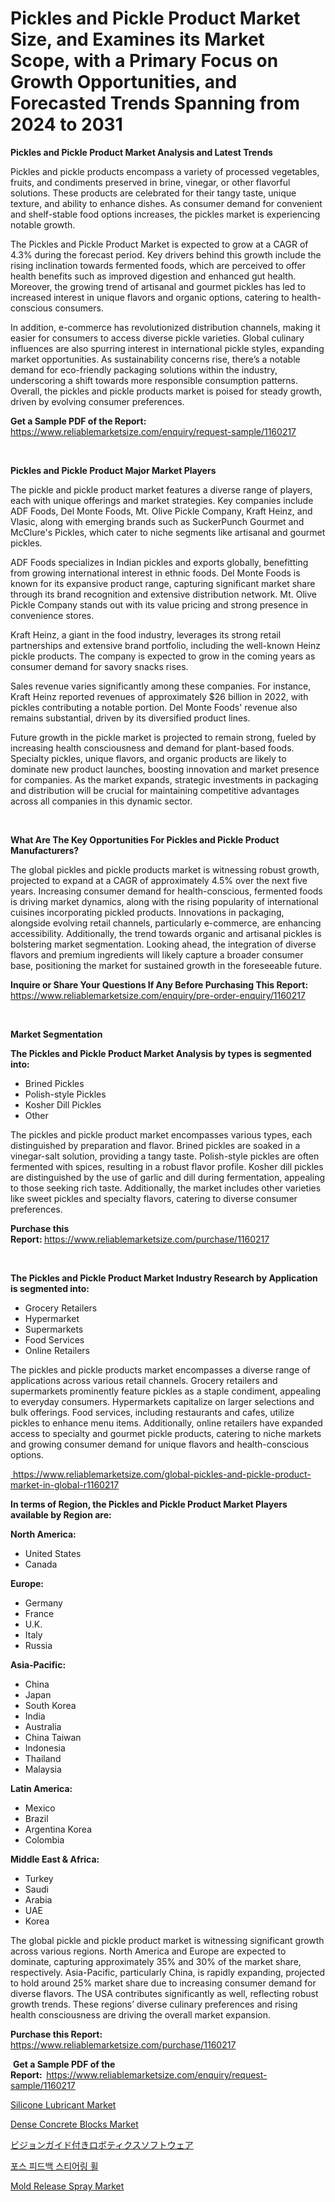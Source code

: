 <p><h1>Pickles and Pickle Product Market Size, and Examines its Market Scope, with a Primary Focus on Growth Opportunities, and Forecasted Trends Spanning from 2024 to 2031</h1></p><p><strong>Pickles and Pickle Product Market Analysis and Latest Trends</strong></p>
<p><p>Pickles and pickle products encompass a variety of processed vegetables, fruits, and condiments preserved in brine, vinegar, or other flavorful solutions. These products are celebrated for their tangy taste, unique texture, and ability to enhance dishes. As consumer demand for convenient and shelf-stable food options increases, the pickles market is experiencing notable growth.</p><p>The Pickles and Pickle Product Market is expected to grow at a CAGR of 4.3% during the forecast period. Key drivers behind this growth include the rising inclination towards fermented foods, which are perceived to offer health benefits such as improved digestion and enhanced gut health. Moreover, the growing trend of artisanal and gourmet pickles has led to increased interest in unique flavors and organic options, catering to health-conscious consumers.</p><p>In addition, e-commerce has revolutionized distribution channels, making it easier for consumers to access diverse pickle varieties. Global culinary influences are also spurring interest in international pickle styles, expanding market opportunities. As sustainability concerns rise, there’s a notable demand for eco-friendly packaging solutions within the industry, underscoring a shift towards more responsible consumption patterns. Overall, the pickles and pickle products market is poised for steady growth, driven by evolving consumer preferences.</p></p>
<p><strong>Get a Sample PDF of the Report:&nbsp;</strong> <a href="https://www.reliablemarketsize.com/enquiry/request-sample/1160217">https://www.reliablemarketsize.com/enquiry/request-sample/1160217</a></p>
<p>&nbsp;</p>
<p><strong>Pickles and Pickle Product Major Market Players</strong></p>
<p><p>The pickle and pickle product market features a diverse range of players, each with unique offerings and market strategies. Key companies include ADF Foods, Del Monte Foods, Mt. Olive Pickle Company, Kraft Heinz, and Vlasic, along with emerging brands such as SuckerPunch Gourmet and McClure's Pickles, which cater to niche segments like artisanal and gourmet pickles.</p><p>ADF Foods specializes in Indian pickles and exports globally, benefitting from growing international interest in ethnic foods. Del Monte Foods is known for its expansive product range, capturing significant market share through its brand recognition and extensive distribution network. Mt. Olive Pickle Company stands out with its value pricing and strong presence in convenience stores.</p><p>Kraft Heinz, a giant in the food industry, leverages its strong retail partnerships and extensive brand portfolio, including the well-known Heinz pickle products. The company is expected to grow in the coming years as consumer demand for savory snacks rises.</p><p>Sales revenue varies significantly among these companies. For instance, Kraft Heinz reported revenues of approximately $26 billion in 2022, with pickles contributing a notable portion. Del Monte Foods' revenue also remains substantial, driven by its diversified product lines.</p><p>Future growth in the pickle market is projected to remain strong, fueled by increasing health consciousness and demand for plant-based foods. Specialty pickles, unique flavors, and organic products are likely to dominate new product launches, boosting innovation and market presence for companies. As the market expands, strategic investments in packaging and distribution will be crucial for maintaining competitive advantages across all companies in this dynamic sector.</p></p>
<p>&nbsp;</p>
<p><strong>What Are The Key Opportunities For Pickles and Pickle Product Manufacturers?</strong></p>
<p><p>The global pickles and pickle products market is witnessing robust growth, projected to expand at a CAGR of approximately 4.5% over the next five years. Increasing consumer demand for health-conscious, fermented foods is driving market dynamics, along with the rising popularity of international cuisines incorporating pickled products. Innovations in packaging, alongside evolving retail channels, particularly e-commerce, are enhancing accessibility. Additionally, the trend towards organic and artisanal pickles is bolstering market segmentation. Looking ahead, the integration of diverse flavors and premium ingredients will likely capture a broader consumer base, positioning the market for sustained growth in the foreseeable future.</p></p>
<p><strong>Inquire or Share Your Questions If Any Before Purchasing This Report:</strong> <a href="https://www.reliablemarketsize.com/enquiry/pre-order-enquiry/1160217">https://www.reliablemarketsize.com/enquiry/pre-order-enquiry/1160217</a></p>
<p>&nbsp;</p>
<p><strong>Market Segmentation</strong></p>
<p><strong>The Pickles and Pickle Product Market Analysis by types is segmented into:</strong></p>
<p><ul><li>Brined Pickles</li><li>Polish-style Pickles</li><li>Kosher Dill Pickles</li><li>Other</li></ul></p>
<p><p>The pickles and pickle product market encompasses various types, each distinguished by preparation and flavor. Brined pickles are soaked in a vinegar-salt solution, providing a tangy taste. Polish-style pickles are often fermented with spices, resulting in a robust flavor profile. Kosher dill pickles are distinguished by the use of garlic and dill during fermentation, appealing to those seeking rich taste. Additionally, the market includes other varieties like sweet pickles and specialty flavors, catering to diverse consumer preferences.</p></p>
<p><strong>Purchase this Report:&nbsp;</strong><a href="https://www.reliablemarketsize.com/purchase/1160217">https://www.reliablemarketsize.com/purchase/1160217</a></p>
<p>&nbsp;</p>
<p><strong>The Pickles and Pickle Product Market Industry Research by Application is segmented into:</strong></p>
<p><ul><li>Grocery Retailers</li><li>Hypermarket</li><li>Supermarkets</li><li>Food Services</li><li>Online Retailers</li></ul></p>
<p><p>The pickles and pickle products market encompasses a diverse range of applications across various retail channels. Grocery retailers and supermarkets prominently feature pickles as a staple condiment, appealing to everyday consumers. Hypermarkets capitalize on larger selections and bulk offerings. Food services, including restaurants and cafes, utilize pickles to enhance menu items. Additionally, online retailers have expanded access to specialty and gourmet pickle products, catering to niche markets and growing consumer demand for unique flavors and health-conscious options.</p></p>
<p><a href="https://www.reliablemarketsize.com/global-pickles-and-pickle-product-market-in-global-r1160217">&nbsp;https://www.reliablemarketsize.com/global-pickles-and-pickle-product-market-in-global-r1160217</a></p>
<p><strong>In terms of Region, the Pickles and Pickle Product Market Players available by Region are:</strong></p>
<p>
    <p> <strong> North America: </strong>
        <ul>
            <li>United States</li>
            <li>Canada</li>
        </ul>
        </p> 
    <p> <strong> Europe: </strong>
        <ul>
            <li>Germany</li>
            <li>France</li>
            <li>U.K.</li>
            <li>Italy</li>
            <li>Russia</li>
        </ul>
        </p> 
    <p> <strong> Asia-Pacific: </strong>
        <ul>
            <li>China</li>
            <li>Japan</li>
            <li>South Korea</li>
            <li>India</li>
            <li>Australia</li>
            <li>China Taiwan</li>
            <li>Indonesia</li>
            <li>Thailand</li>
            <li>Malaysia</li>
        </ul>
        </p> 
    <p> <strong> Latin America: </strong>
        <ul>
            <li>Mexico</li>
            <li>Brazil</li>
            <li>Argentina Korea</li>
            <li>Colombia</li>
        </ul>
        </p> 
    <p> <strong> Middle East & Africa: </strong>
        <ul>
            <li>Turkey</li>
            <li>Saudi</li>
            <li>Arabia</li>
            <li>UAE</li>
            <li>Korea</li>
        </ul>
    </p>
    </p>
<p><p>The global pickle and pickle product market is witnessing significant growth across various regions. North America and Europe are expected to dominate, capturing approximately 35% and 30% of the market share, respectively. Asia-Pacific, particularly China, is rapidly expanding, projected to hold around 25% market share due to increasing consumer demand for diverse flavors. The USA contributes significantly as well, reflecting robust growth trends. These regions’ diverse culinary preferences and rising health consciousness are driving the overall market expansion.</p></p>
<p><strong>Purchase this Report: </strong><a href="https://www.reliablemarketsize.com/purchase/1160217">https://www.reliablemarketsize.com/purchase/1160217</a></p>
<p>&nbsp;<strong>Get a Sample PDF of the Report:&nbsp;&nbsp;</strong><a href="https://www.reliablemarketsize.com/enquiry/request-sample/1160217">https://www.reliablemarketsize.com/enquiry/request-sample/1160217</a></p>
<p><strong></strong></p>
<p><p><a href="https://www.linkedin.com/pulse/navigating-silicone-lubricant-market-expert-analysis-forecast-4vttf?trackingId=ooF9Ghy1S6W6WZGrrYovEQ%3D%3D">Silicone Lubricant Market</a></p><p><a href="https://issuu.com/reportprime-2/docs/dense-concrete-blocks-market-size-2_185c3dea482d50">Dense Concrete Blocks Market</a></p><p><a href="https://medium.com/@ewellklocko_37130/vision-guided-robotics-software-market-%E3%81%AE%E3%82%B0%E3%83%AD%E3%83%BC%E3%83%90%E3%83%AB%E5%B8%82%E5%A0%B4%E6%A6%82%E8%A6%81%E3%81%AF-%E4%B8%96%E7%95%8C%E3%81%8A%E3%82%88%E3%81%B3%E4%B8%BB%E8%A6%81%E5%B8%82%E5%A0%B4%E3%81%AB%E3%81%8A%E3%81%91%E3%82%8B%E6%A5%AD%E7%95%8C%E3%81%AB%E5%BD%B1%E9%9F%BF%E3%82%92%E4%B8%8E%E3%81%88%E3%82%8B%E4%B8%BB%E8%A6%81%E3%81%AA%E3%83%88%E3%83%AC%E3%83%B3%E3%83%89%E3%81%AB%E3%81%A4%E3%81%84%E3%81%A6-%E7%8B%AC%E8%87%AA%E3%81%AE%E8%A6%96%E7%82%B9%E3%82%92%E6%8F%90%E4%BE%9B%E3%81%97%E3%81%BE%E3%81%99-7a9453a2e9f4">ビジョンガイド付きロボティクスソフトウェア</a></p><p><a href="https://medium.com/@derrickmafrks96745/force-feedback-steering-wheel-market-%EC%9D%98-%EA%B8%80%EB%A1%9C%EB%B2%8C-%EC%8B%9C%EC%9E%A5-%EA%B0%9C%EC%9A%94%EB%8A%94-%EC%A0%84-%EC%84%B8%EA%B3%84-%EB%B0%8F-%EC%A3%BC%EC%9A%94-%EC%8B%9C%EC%9E%A5%EC%9D%98-%EC%82%B0%EC%97%85%EC%97%90-%EC%98%81%ED%96%A5%EC%9D%84-%EB%AF%B8%EC%B9%98%EB%8A%94-%EC%A3%BC%EC%9A%94-%ED%8A%B8%EB%A0%8C%EB%93%9C%EC%97%90-%EB%8C%80%ED%95%9C-%EB%8F%85%ED%8A%B9%ED%95%9C-%EA%B4%80%EC%A0%90%EC%9D%84-e465322b105c">포스 피드백 스티어링 휠</a></p><p><a href="https://www.linkedin.com/pulse/what-driving-global-mold-release-spray-market-dive-trends-wi7af?trackingId=Bs%2BVCb2MSZu%2FhEgRk%2BEETQ%3D%3D">Mold Release Spray Market</a></p></p>